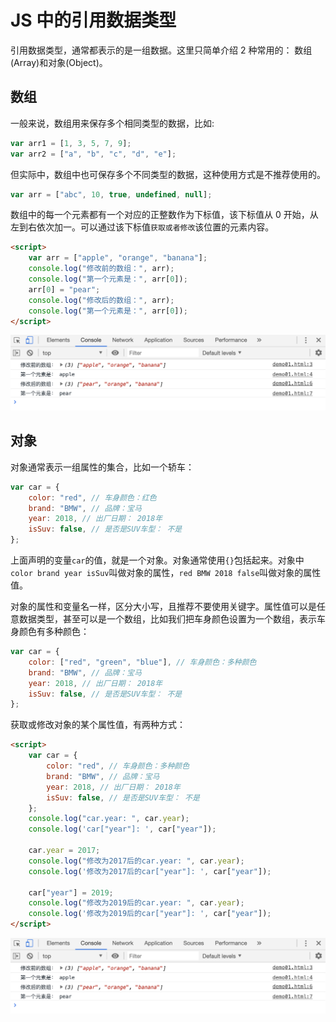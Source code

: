 # JS 中的引用数据类型

引用数据类型，通常都表示的是一组数据。这里只简单介绍 2 种常用的： 数组(Array)和对象(Object)。

## 数组

一般来说，数组用来保存多个相同类型的数据，比如:

```js
var arr1 = [1, 3, 5, 7, 9];
var arr2 = ["a", "b", "c", "d", "e"];
```

但实际中，数组中也可保存多个不同类型的数据，这种使用方式是不推荐使用的。

```js
var arr = ["abc", 10, true, undefined, null];
```

数组中的每一个元素都有一个对应的正整数作为下标值，该下标值从 0 开始，从左到右依次加一。可以通过该下标值`获取或者修改`该位置的元素内容。

```html
<script>
    var arr = ["apple", "orange", "banana"];
    console.log("修改前的数组：", arr);
    console.log("第一个元素是：", arr[0]);
    arr[0] = "pear";
    console.log("修改后的数组：", arr);
    console.log("第一个元素是：", arr[0]);
</script>
```

[](./demo/demo01.html)

![](./images/01.png)

## 对象

对象通常表示一组属性的集合，比如一个轿车：

```js
var car = {
    color: "red", // 车身颜色：红色
    brand: "BMW", // 品牌：宝马
    year: 2018, // 出厂日期： 2018年
    isSuv: false, // 是否是SUV车型： 不是
};
```

上面声明的变量`car`的值，就是一个对象。对象通常使用`{}`包括起来。对象中`color brand year isSuv`叫做对象的属性，`red BMW 2018 false`叫做对象的属性值。

对象的属性和变量名一样，区分大小写，且推荐不要使用关键字。属性值可以是任意数据类型，甚至可以是一个数组，比如我们把车身颜色设置为一个数组，表示车身颜色有多种颜色：

```js
var car = {
    color: ["red", "green", "blue"], // 车身颜色：多种颜色
    brand: "BMW", // 品牌：宝马
    year: 2018, // 出厂日期： 2018年
    isSuv: false, // 是否是SUV车型： 不是
};
```

获取或修改对象的某个属性值，有两种方式：

```html
<script>
    var car = {
        color: "red", // 车身颜色：多种颜色
        brand: "BMW", // 品牌：宝马
        year: 2018, // 出厂日期： 2018年
        isSuv: false, // 是否是SUV车型： 不是
    };
    console.log("car.year: ", car.year);
    console.log('car["year"]: ', car["year"]);

    car.year = 2017;
    console.log("修改为2017后的car.year: ", car.year);
    console.log('修改为2017后的car["year"]: ', car["year"]);

    car["year"] = 2019;
    console.log("修改为2019后的car.year: ", car.year);
    console.log('修改为2019后的car["year"]: ', car["year"]);
</script>
```

[](./demo/demo01.html)

![](./images/01.png)
